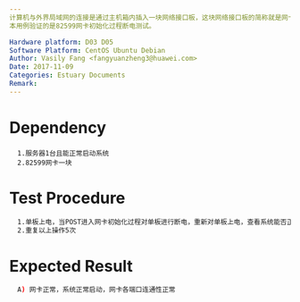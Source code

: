 ```yaml
---
计算机与外界局域网的连接是通过主机箱内插入一块网络接口板，这块网络接口板的简称就是网卡，我们主要验证的是PCIe 82599网卡在我们服务器上的性能。
本用例验证的是82599网卡初始化过程断电测试。

Hardware platform: D03 D05  
Software Platform: CentOS Ubuntu Debian 
Author: Vasily Fang <fangyuanzheng3@huawei.com>  
Date: 2017-11-09
Categories: Estuary Documents  
Remark:
---
```


# Dependency
```
  1.服务器1台且能正常启动系统
  2.82599网卡一块
```

# Test Procedure
```bash
  1.单板上电，当POST进入网卡初始化过程对单板进行断电，重新对单板上电，查看系统能否正常启动，进入系统后网卡各端口连通性是否正常，有结果A)
  2.重复以上操作5次
```

# Expected Result
```bash
  A) 网卡正常，系统正常启动，网卡各端口连通性正常
```
